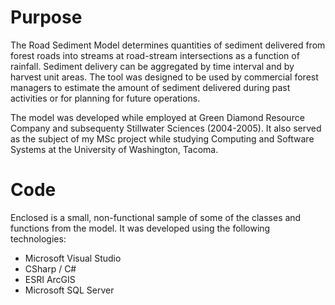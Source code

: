 # Purpose

The Road Sediment Model determines quantities of sediment delivered from forest roads into streams at road-stream intersections as a function of rainfall.  Sediment delivery can be aggregated by time interval and by harvest unit areas.  The tool was designed to be used by commercial forest managers to estimate the amount of sediment delivered during past activities or for planning for future operations.

The model was developed while employed at Green Diamond Resource Company and subsequenty Stillwater Sciences (2004-2005).  It also served as the subject of my MSc project while studying Computing and Software Systems at the University of Washington, Tacoma.

# Code

Enclosed is a small, non-functional sample of some of the classes and functions from the model.  It was developed using the following technologies:

- Microsoft Visual Studio
- CSharp / C#
- ESRI ArcGIS
- Microsoft SQL Server

